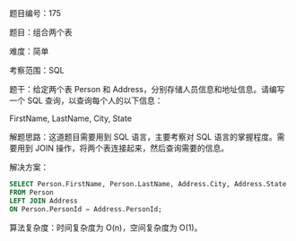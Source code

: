 题目编号：175

题目：组合两个表

难度：简单

考察范围：SQL

题干：给定两个表 Person 和 Address，分别存储人员信息和地址信息。请编写一个 SQL 查询，以查询每个人的以下信息：

FirstName, LastName, City, State

解题思路：这道题目需要用到 SQL 语言，主要考察对 SQL 语言的掌握程度。需要用到 JOIN 操作，将两个表连接起来，然后查询需要的信息。

解决方案：

```sql
SELECT Person.FirstName, Person.LastName, Address.City, Address.State
FROM Person
LEFT JOIN Address
ON Person.PersonId = Address.PersonId;
```

算法复杂度：时间复杂度为 O(n)，空间复杂度为 O(1)。